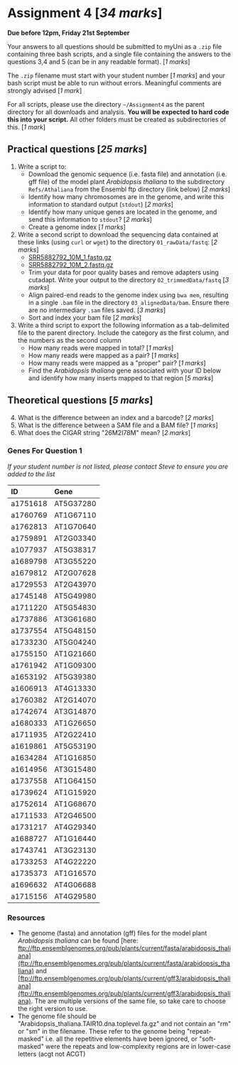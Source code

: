 

# Assignment 4 [*34 marks*]

**Due before 12pm, Friday 21st September**

Your answers to all questions should be submitted to myUni as a `.zip` file containing three bash scripts, and a single file containing the answers to the questions 3,4 and 5 (can be in any readable format). [*1 marks*]

The `.zip` filename must start with your student number [*1 marks*] and your bash script must be able to run without errors.
Meaningful comments are strongly advised [*1 mark*]

For all scripts, please use the directory `~/Assignment4` as the parent directory for all downloads and analysis.
**You will be expected to hard code this into your script.**
All other folders must be created as subdirectories of this. [*1 mark*]


## Practical questions [*25 marks*]

1. Write a script to:
    + Download the genomic sequence (i.e. fasta file) and annotation (i.e. gff file) of the model plant _Arabidopsis thaliana_ to the subdirectory `Refs/Athaliana` from the Ensembl ftp directory (link below) [*2 marks*]
    + Identify how many chromosomes are in the genome, and write this information to standard output (`stdout`) [*2 marks*]
    + Identify how many unique genes are located in the genome, and send this information to `stdout`? [*2 marks*]
    + Create a genome index [*1 marks*]
2. Write a second script to download the sequencing data contained at these links (using `curl` or `wget`) to the directory `01_rawData/fastq`: [*2 marks*]
    - [SRR5882792_10M_1.fastq.gz](https://universityofadelaide.box.com/shared/static/egl3n16r0ziaxlvbs9074xqd1liktnuz.gz)
    - [SRR5882792_10M_2.fastq.gz](https://universityofadelaide.box.com/shared/static/g2ly4kzz1blus5juy426i37zl45o38pu.gz)
    + Trim your data for poor quality bases and remove adapters using cutadapt. Write your output to the directory `02_trimmedData/fastq` [*3 marks*]
    + Align paired-end reads to the genome index using `bwa mem`, resulting in a single `.bam` file in the directory `03_alignedData/bam`. Ensure there are no intermediary `.sam` files saved. [*3 marks*]
    + Sort and index your bam file [*2 marks*]
3. Write a third script to export the following information as a tab-delimited file to the parent directory. Include the category as the first column, and the numbers as the second column
    + How many reads were mapped in total? [*1 marks*]
    + How many reads were mapped as a pair? [*1 marks*]
    + How many reads were mapped as a "proper" pair? [*1 marks*]
    + Find the _Arabidopsis thaliana_ gene associated with your ID below and identify how many inserts mapped to that region [*5 marks*]


## Theoretical questions [*5 marks*]

4. What is the difference between an index and a barcode? [*2 marks*]
5. What is the difference between a SAM file and a BAM file? [*1 marks*]
6. What does the CIGAR string "26M2I78M" mean? [*2 marks*]


### Genes For Question 1

*If your student number is not listed, please contact Steve to ensure you are added to the list*

| ID       | Gene      |
|:---------|:----------|
| a1751618 | AT5G37280 |
| a1760769 | AT1G67110 |
| a1762813 | AT1G70640 |
| a1759891 | AT2G03340 |
| a1077937 | AT5G38317 |
| a1689798 | AT3G55220 |
| a1679812 | AT2G07628 |
| a1729553 | AT2G43970 |
| a1745148 | AT5G49980 |
| a1711220 | AT5G54830 |
| a1737886 | AT3G61680 |
| a1737554 | AT5G48150 |
| a1733230 | AT5G04240 |
| a1755150 | AT1G21660 |
| a1761942 | AT1G09300 |
| a1653192 | AT5G39380 |
| a1606913 | AT4G13330 |
| a1760382 | AT2G14070 |
| a1742674 | AT3G14870 |
| a1680333 | AT1G26650 |
| a1711935 | AT2G22410 |
| a1619861 | AT5G53190 |
| a1634284 | AT1G16850 |
| a1614956 | AT3G15480 |
| a1737558 | AT1G64150 |
| a1739624 | AT1G15920 |
| a1752614 | AT1G68670 |
| a1711533 | AT2G46500 |
| a1731217 | AT4G29340 |
| a1688727 | AT1G16440 |
| a1743741 | AT3G23130 |
| a1733253 | AT4G22220 |
| a1735373 | AT1G16570 |
| a1696632 | AT4G06688 |
| a1715156 | AT4G29580 |


### Resources

- The genome (fasta) and annotation (gff) files for the model plant _Arabidopsis thaliana_ can be found [here: ftp://ftp.ensemblgenomes.org/pub/plants/current/fasta/arabidopsis_thaliana](ftp://ftp.ensemblgenomes.org/pub/plants/current/fasta/arabidopsis_thaliana) and [ftp://ftp.ensemblgenomes.org/pub/plants/current/gff3/arabidopsis_thaliana](ftp://ftp.ensemblgenomes.org/pub/plants/current/gff3/arabidopsis_thaliana). The are multiple versions of the same file, so take care to choose the right version to use.
- The genome file should be "Arabidopsis_thaliana.TAIR10.dna.toplevel.fa.gz" and not contain an "rm" or "sm" in the filename. These refer to the genome being "repeat-masked" i.e. all the repetitive elements have been ignored, or "soft-masked" were the repeats and low-complexity regions are in lower-case letters (acgt not ACGT)
